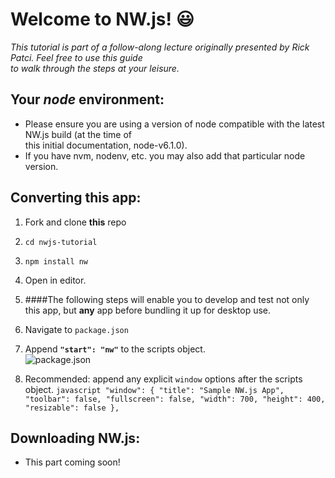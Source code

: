# Welcome to NW.js! :smiley:

_This tutorial is part of a follow-along lecture originally presented by Rick Patci. Feel free to use this guide   
to walk through the steps at your leisure._

## Your _node_ environment:
- Please ensure you are using a version of node compatible with the latest NW.js build (at the time of  
this initial documentation, node-v6.1.0).  
- If you have nvm, nodenv, etc. you may also add that particular node version.

## Converting this app:

1. Fork and clone **this** repo 
2. `cd nwjs-tutorial`
3. `npm install nw`
4. Open in editor.
5. ####The following steps will enable you to develop and test not only this app, but **any** app before bundling it up for desktop use.
  1. Navigate to `package.json`
  2. Append **`"start": "nw"`** to the scripts object.  
![package.json](https://cloud.githubusercontent.com/assets/12869788/15266877/e828f8ac-1966-11e6-9e03-b99739d24b26.png)  

  3. Recommended: append any explicit `window` options after the scripts object.
    ```javascript
    "window": {
      "title": "Sample NW.js App",
      "toolbar": false,
      "fullscreen": false,
      "width": 700,
      "height": 400,
      "resizable": false
    },
    ```  

## Downloading NW.js:  
- This part coming soon! 

